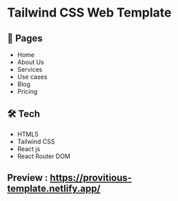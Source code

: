 # Tailwind CSS Web Template

## 🔗 Pages

- Home
- About Us
- Services
- Use cases
- Blog
- Pricing

## 🛠 Tech

- HTML5
- Tailwind CSS
- React js
- React Router DOM

## Preview : https://provitious-template.netlify.app/
